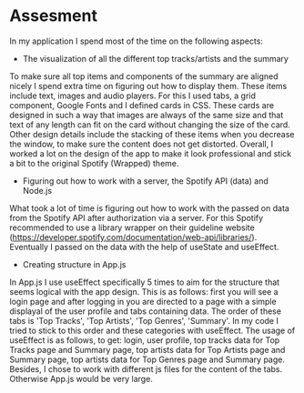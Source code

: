 # Assesment
In my application I spend most of the time on the following aspects:

* The visualization of all the different top tracks/artists and the summary

To make sure all top items and components of the summary are aligned nicely I spend extra time on figuring out how to display them. These items include text, images and audio players. For this I used tabs, a grid component, Google Fonts and I defined cards in CSS. These cards are designed in such a way that images are always of the same size and that text of any length can fit on the card without changing the size of the card. Other design details include the stacking of these items when you decrease the window, to make sure the content does not get distorted. Overall, I worked a lot on the design of the app to make it look professional and stick a bit to the original Spotify (Wrapped) theme.

* Figuring out how to work with a server, the Spotify API (data) and Node.js

What took a lot of time is figuring out how to work with the passed on data from the Spotify API after authorization via a server. For this Spotify recommended to use a library wrapper on their guideline website (https://developer.spotify.com/documentation/web-api/libraries/). Eventually I passed on the data with the help of useState and useEffect.

* Creating structure in App.js

In App.js I use useEffect specifically 5 times to aim for the structure that seems logical with the app design. This is as follows: first you will see a login page and after logging in you are directed to a page with a simple displayal of the user profile and tabs containing data. The order of these tabs is 'Top Tracks', 'Top Artists', 'Top Genres', 'Summary'. In my code I tried to stick to this order and these categories with useEffect. The usage of useEffect is as follows, to get: login, user profile, top tracks data for Top Tracks page and Summary page, top artists data for Top Artists page and Summary page, top artists data for Top Genres page and Summary page.
Besides, I chose to work with different js files for the content of the tabs. Otherwise App.js would be very large.